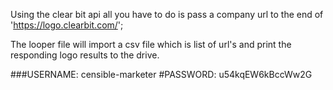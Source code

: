 
Using the clear bit api all you have to do is pass a company url to the end of 'https://logo.clearbit.com/';

The looper file will import a csv file which is list of url's and print the responding logo results to the drive.

###USERNAME: censible-marketer
#PASSWORD: u54kqEW6kBccWw2G
